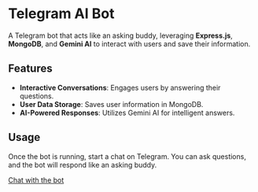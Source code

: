 # Telegram AI Bot

A Telegram bot that acts like an asking buddy, leveraging **Express.js**, **MongoDB**, and **Gemini AI** to interact with users and save their information.

## Features

- **Interactive Conversations**: Engages users by answering their questions.
- **User Data Storage**: Saves user information in MongoDB.
- **AI-Powered Responses**: Utilizes Gemini AI for intelligent answers.

## Usage

Once the bot is running, start a chat on Telegram. You can ask questions, and the bot will respond like an asking buddy.

[Chat with the bot](https://t.me/onechie_bot)
